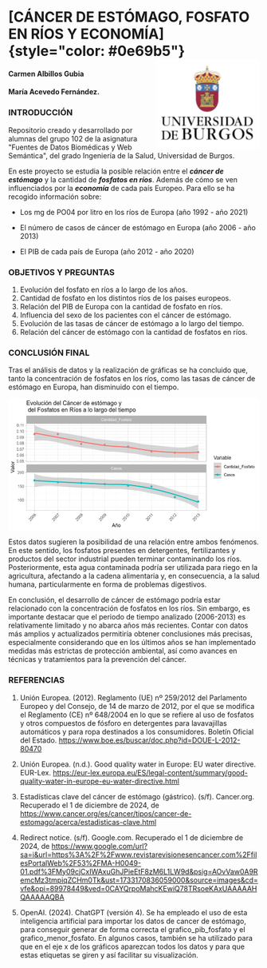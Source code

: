 # [CÁNCER DE ESTÓMAGO, FOSFATO EN RÍOS Y ECONOMÍA]{style="color: #0e69b5"} <img src="INPUT/IMAGES/Logo_Universidad_Burgos.png" align="right" height="180"/>

#### Carmen Albillos Gubia

#### María Acevedo Fernández.

### INTRODUCCIÓN

Repositorio creado y desarrollado por alumnas del grupo 102 de la asignatura "Fuentes de Datos Biomédicas y Web Semántica", del grado Ingeniería de la Salud, Universidad de Burgos.

En este proyecto se estudia la posible relación entre el ***cáncer de estómago*** y la cantidad de ***fosfatos en ríos***. Además de cómo se ven influenciados por la ***economía*** de cada país Europeo. Para ello se ha recogido información sobre:

-   Los mg de PO04 por litro en los ríos de Europa (año 1992 - año 2021)

-   El número de casos de cáncer de estómago en Europa (año 2006 - año 2013)

-   El PIB de cada país de Europa (año 2012 - año 2020)

### OBJETIVOS Y PREGUNTAS

1.  Evolución del fosfato en ríos a lo largo de los años.
2.  Cantidad de fosfato en los distintos ríos de los paises europeos.
3.  Relación del PIB de Europa con la cantidad de fosfato en ríos.
4.  Influencia del sexo de los pacientes con el cáncer de estómago.
5.  Evolución de las tasas de cáncer de estómago a lo largo del tiempo.
6.  Relación del cáncer de estómago con la cantidad de fosfatos en ríos.

### CONCLUSIÓN FINAL

Tras el análisis de datos y la realización de gráficas se ha concluido que, tanto la concentración de fosfatos en los ríos, como las tasas de cáncer de estómago en Europa, han disminuido con el tiempo.

<img src="OUTPUT/FIGURES/Relacion_cancer_fosfato.png" align="middle" height="265"/>

Estos datos sugieren la posibilidad de una relación entre ambos fenómenos. En este sentido, los fosfatos presentes en detergentes, fertilizantes y productos del sector industrial pueden terminar contaminando los ríos. Posteriormente, esta agua contaminada podría ser utilizada para riego en la agricultura, afectando a la cadena alimentaria y, en consecuencia, a la salud humana, particularmente en forma de problemas digestivos.

En conclusión, el desarrollo de cáncer de estómago podría estar relacionado con la concentración de fosfatos en los ríos. Sin embargo, es importante destacar que el periodo de tiempo analizado (2006-2013) es relativamente limitado y no abarca años más recientes. Contar con datos más amplios y actualizados permitiría obtener conclusiones más precisas, especialmente considerando que en los últimos años se han implementado medidas más estrictas de protección ambiental, así como avances en técnicas y tratamientos para la prevención del cáncer.

### REFERENCIAS

1.  Unión Europea. (2012). Reglamento (UE) nº 259/2012 del Parlamento Europeo y del Consejo, de 14 de marzo de 2012, por el que se modifica el Reglamento (CE) nº 648/2004 en lo que se refiere al uso de fosfatos y otros compuestos de fósforo en detergentes para lavavajillas automáticos y para ropa destinados a los consumidores. Boletín Oficial del Estado. <https://www.boe.es/buscar/doc.php?id=DOUE-L-2012-80470>

2.  Unión Europea. (n.d.). Good quality water in Europe: EU water directive. EUR-Lex. <https://eur-lex.europa.eu/ES/legal-content/summary/good-quality-water-in-europe-eu-water-directive.html>

3.  Estadísticas clave del cáncer de estómago (gástrico). (s/f). Cancer.org. Recuperado el 1 de diciembre de 2024, de <https://www.cancer.org/es/cancer/tipos/cancer-de-estomago/acerca/estadisticas-clave.html>

4.  Redirect notice. (s/f). Google.com. Recuperado el 1 de diciembre de 2024, de <https://www.google.com/url?sa=i&url=https%3A%2F%2Fwww.revistarevisionesencancer.com%2FfilesPortalWeb%2F53%2FMA-H0049-01.pdf%3FMy09cjCxIWAxuGhJPieEtF8zM6L1LW9d&psig=AOvVaw0A9RemcMz3tmpiqZCHm0Tk&ust=1733170836059000&source=images&cd=vfe&opi=89978449&ved=0CAYQrpoMahcKEwiQ78TRsoeKAxUAAAAAHQAAAAAQBA>

5.  OpenAI. (2024). ChatGPT (versión 4). Se ha empleado el uso de esta inteligencia artificial para importar los datos de cancer de estómago, para conseguir generar de forma correcta el grafico_pib_fosfato y el grafico_menor_fosfato. En algunos casos, también se ha utilizado para que en el eje x de los gráficos aparezcan todos los datos y para que estas etiquetas se giren y así facilitar su visualización.
